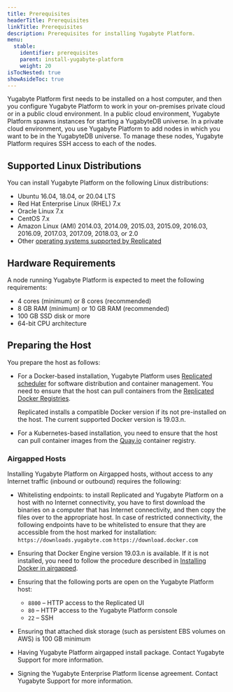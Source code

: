 ```yaml
---
title: Prerequisites
headerTitle: Prerequisites
linkTitle: Prerequisites
description: Prerequisites for installing Yugabyte Platform.
menu:
  stable:
    identifier: prerequisites
    parent: install-yugabyte-platform
    weight: 20
isTocNested: true
showAsideToc: true
---
```


Yugabyte Platform first needs to be installed on a host computer, and then you configure Yugabyte Platform to work in your on-premises private cloud or in a public cloud environment. In a public cloud environment, Yugabyte Platform spawns instances for starting a YugabyteDB universe. In a private cloud environment, you use Yugabyte Platform to add nodes in which you want to be in the YugabyteDB universe. To manage these nodes, Yugabyte Platform requires SSH access to each of the nodes.

## Supported Linux Distributions

You can install Yugabyte Platform on the following Linux distributions:

- Ubuntu 16.04, 18.04, or 20.04 LTS
- Red Hat Enterprise Linux (RHEL) 7.x
- Oracle Linux 7.x
- CentOS 7.x
- Amazon Linux (AMI) 2014.03, 2014.09, 2015.03, 2015.09, 2016.03, 2016.09, 2017.03, 2017.09, 2018.03, or 2.0
- Other [operating systems supported by Replicated](https://www.replicated.com/docs/distributing-an-application/supported-operating-systems/)

## Hardware Requirements

A node running Yugabyte Platform is expected to meet the following requirements:

- 4 cores (minimum) or 8 cores (recommended)
- 8 GB RAM (minimum) or 10 GB RAM (recommended)
- 100 GB SSD disk or more
- 64-bit CPU architecture

## Preparing the Host

You prepare the host as follows:

- For a Docker-based installation, Yugabyte Platform uses [Replicated scheduler](https://www.replicated.com/) for software distribution and container management. You need to ensure that the host can pull containers from the [Replicated Docker Registries](https://help.replicated.com/docs/native/getting-started/docker-registries/).

  Replicated installs a compatible Docker version if its not pre-installed on the host. The current supported Docker version is 19.03.n.

- For a Kubernetes-based installation, you need to ensure that the host can pull container images from the [Quay.io](https://quay.io/) container registry.

### Airgapped Hosts

Installing Yugabyte Platform on Airgapped hosts, without access to any Internet traffic (inbound or outbound) requires the following:

- Whitelisting endpoints: to install Replicated and Yugabyte Platform on a host with no Internet connectivity, you have to first download the binaries on a computer that has Internet connectivity, and then copy the files over to the appropriate host. In case of restricted connectivity, the following endpoints have to be whitelisted to ensure that they are accessible from the host marked for installation:
  `https://downloads.yugabyte.com`
  `https://download.docker.com`

- Ensuring that Docker Engine version 19.03.n is available. If it is not installed, you need to follow the procedure described in [Installing Docker in airgapped](https://www.replicated.com/docs/kb/supporting-your-customers/installing-docker-in-airgapped/).
- Ensuring that the following ports are open on the Yugabyte Platform host:
  - `8800` – HTTP access to the Replicated UI
  - `80` – HTTP access to the Yugabyte Platform console
  - `22` – SSH
- Ensuring that attached disk storage (such as persistent EBS volumes on AWS) is 100 GB minimum
- Having Yugabyte Platform airgapped install package. Contact Yugabyte Support for more information.
- Signing the Yugabyte Enterprise Platform license agreement. Contact Yugabyte Support for more information.
